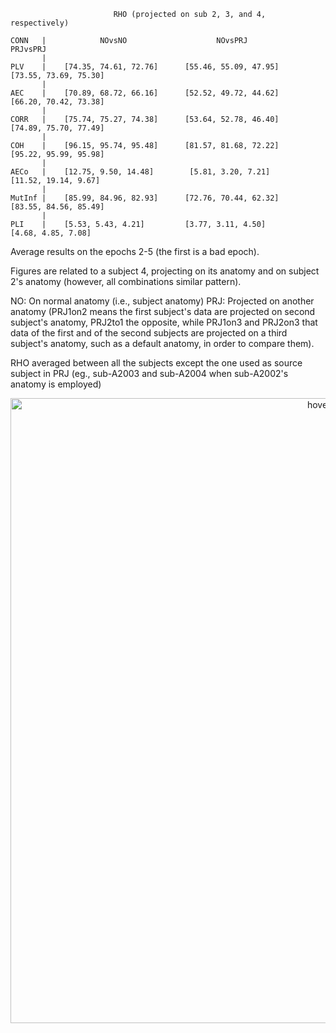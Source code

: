                            RHO (projected on sub 2, 3, and 4, respectively)
                  
    CONN   |            NOvsNO                    NOvsPRJ                   PRJvsPRJ
           |
    PLV    |    [74.35, 74.61, 72.76]      [55.46, 55.09, 47.95]     [73.55, 73.69, 75.30]
           |
    AEC    |    [70.89, 68.72, 66.16]      [52.52, 49.72, 44.62]     [66.20, 70.42, 73.38]
           |
    CORR   |    [75.74, 75.27, 74.38]      [53.64, 52.78, 46.40]     [74.89, 75.70, 77.49]
           |
    COH    |    [96.15, 95.74, 95.48]      [81.57, 81.68, 72.22]     [95.22, 95.99, 95.98]
           |
    AECo   |    [12.75, 9.50, 14.48]        [5.81, 3.20, 7.21]       [11.52, 19.14, 9.67]
           |
    MutInf |    [85.99, 84.96, 82.93]      [72.76, 70.44, 62.32]     [83.55, 84.56, 85.49]
           |
    PLI    |    [5.53, 5.43, 4.21]         [3.77, 3.11, 4.50]        [4.68, 4.85, 7.08]


Average results on the epochs 2-5 (the first is a bad epoch).

Figures are related to a subject 4, projecting on its anatomy and on subject 2's anatomy (however, all combinations similar pattern).

NO:  On normal anatomy (i.e., subject anatomy)
PRJ: Projected on another anatomy (PRJ1on2 means the first subject's data are projected on second subject's anatomy, PRJ2to1 the opposite, while PRJ1on3 and PRJ2on3 that data of the first and of the second subjects are projected on a third subject's anatomy, such as a default anatomy, in order to compare them).

RHO averaged between all the subjects except the one used as source subject in PRJ (eg., sub-A2003 and sub-A2004 when sub-A2002's anatomy is employed)

<p align="center">
  <img src="plv_coh.png" width="1000" title="hover text">
</p>
